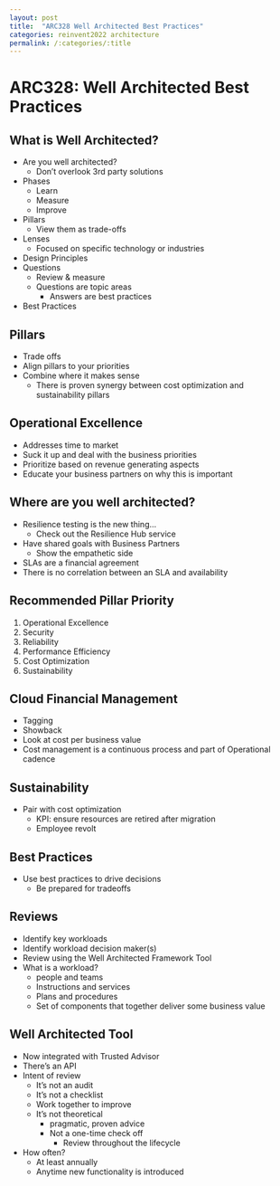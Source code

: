 ```yaml
---
layout: post
title:  "ARC328 Well Architected Best Practices"
categories: reinvent2022 architecture
permalink: /:categories/:title
---
```


# ARC328: Well Architected Best Practices

## What is Well Architected?

- Are you well architected?
  - Don’t overlook 3rd party solutions
- Phases
  - Learn
  - Measure
  - Improve
- Pillars
  - View them as trade-offs
- Lenses
  - Focused on specific technology or industries
- Design Principles
- Questions
  - Review & measure
  - Questions are topic areas
    - Answers are best practices
- Best Practices

## Pillars

- Trade offs
- Align pillars to your priorities
- Combine where it makes sense
  - There is proven synergy between cost optimization and sustainability pillars

## Operational Excellence

- Addresses time to market
- Suck it up and deal with the business priorities
- Prioritize based on revenue generating aspects
- Educate your business partners on why this is important

## Where are you well architected?

- Resilience testing is the new thing…
  - Check out the Resilience Hub service
- Have shared goals with Business Partners
  - Show the empathetic side
- SLAs are a financial agreement
- There is no correlation between an SLA and availability

## Recommended Pillar Priority

1. Operational Excellence
2. Security
3. Reliability
4. Performance Efficiency
5. Cost Optimization
6. Sustainability

## Cloud Financial Management

- Tagging
- Showback
- Look at cost per business value
- Cost management is a continuous process and part of Operational cadence

## Sustainability

- Pair with cost optimization
  - KPI: ensure resources are retired after migration
  - Employee revolt

## Best Practices

- Use best practices to drive decisions
  - Be prepared for tradeoffs

## Reviews

- Identify key workloads
- Identify workload decision maker(s)
- Review using the Well Architected Framework Tool
- What is a workload?
  - people and teams
  - Instructions and services
  - Plans and procedures
  - Set of components that together deliver some business value

## Well Architected Tool

- Now integrated with Trusted Advisor
- There’s an API
- Intent of review
  - It’s not an audit
  - It’s not a checklist
  - Work together to improve
  - It’s not theoretical
    - pragmatic, proven advice
    - Not a one-time check off
      - Review throughout the lifecycle
- How often?
  - At least annually
  - Anytime new functionality is introduced
